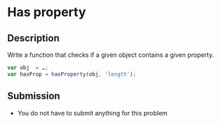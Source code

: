 # Has property

## Description
Write a function that checks if a given object contains a given property.

```js
var obj  = …;
var hasProp = hasProperty(obj, 'length');
```

## Submission
- You do not have to submit anything for this problem

